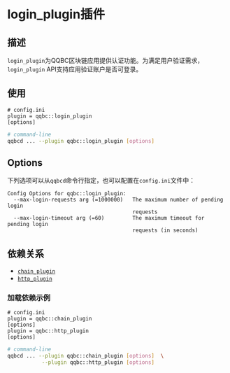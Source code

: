# login_plugin插件

## 描述

`login_plugin`为QQBC区块链应用提供认证功能。为满足用户验证需求，`login_plugin` API支持应用验证账户是否可登录。

## 使用

```console
# config.ini
plugin = qqbc::login_plugin
[options]
```

```sh
# command-line
qqbcd ... --plugin qqbc::login_plugin [options]
```

## Options


下列选项可以从`qqbcd`命令行指定，也可以配置在`config.ini`文件中：

```console
Config Options for qqbc::login_plugin:
  --max-login-requests arg (=1000000)   The maximum number of pending login 
                                        requests
  --max-login-timeout arg (=60)         The maximum timeout for pending login 
                                        requests (in seconds)
```

## 依赖关系

* [`chain_plugin`](../chain_plugin/index.md)
* [`http_plugin`](../http_plugin/index.md)

### 加载依赖示例

```console
# config.ini
plugin = qqbc::chain_plugin
[options]
plugin = qqbc::http_plugin 
[options]
```

```sh
# command-line
qqbcd ... --plugin qqbc::chain_plugin [options]  \
           --plugin qqbc::http_plugin [options]
```
